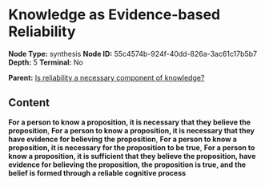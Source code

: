 # Knowledge as Evidence-based Reliability

**Node Type:** synthesis
**Node ID:** 55c4574b-924f-40dd-826a-3ac61c17b5b7
**Depth:** 5
**Terminal:** No

**Parent:** [Is reliability a necessary component of knowledge?](is-reliability-a-necessary-component-of-knowledge-antithesis-243c1db4-ae24-4385-af0a-44ac597073f6.md)

## Content

**For a person to know a proposition, it is necessary that they believe the proposition**, **For a person to know a proposition, it is necessary that they have evidence for believing the proposition**, **For a person to know a proposition, it is necessary for the proposition to be true**, **For a person to know a proposition, it is sufficient that they believe the proposition, have evidence for believing the proposition, the proposition is true, and the belief is formed through a reliable cognitive process**
